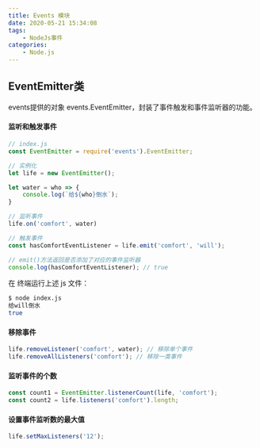 ```yaml
---
title: Events 模块
date: 2020-05-21 15:34:08
tags: 
	- NodeJs事件
categories:
	- Node.js
---
```


## EventEmitter类

events提供的对象 events.EventEmitter，封装了事件触发和事件监听器的功能。

#### 监听和触发事件

```js
// index.js
const EventEmitter = require('events').EventEmitter;

// 实例化
let life = new EventEmitter();

let water = who => {
	console.log(`给${who}倒水`);
}

// 监听事件
life.on('comfort', water)

// 触发事件
const hasComfortEventListener = life.emit('comfort', 'will');

// emit()方法返回是否添加了对应的事件监听器
console.log(hasComfortEventListener); // true

```

在 终端运行上述 js 文件：

```bash
$ node index.js
给will倒水
true
```

#### 移除事件

```js
life.removeListener('comfort', water); // 移除单个事件
life.removeAllListeners('comfort'); // 移除一类事件
```

#### 监听事件的个数

```js
const count1 = EventEmitter.listenerCount(life, 'comfort');
const count2 = life.listeners('comfort').length;
```

#### 设置事件监听数的最大值

```js
life.setMaxListeners('12');
```




